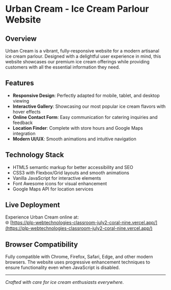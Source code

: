 # Urban Cream - Ice Cream Parlour Website

## Overview

Urban Cream is a vibrant, fully-responsive website for a modern artisanal ice cream parlour. Designed with a delightful user experience in mind, this website showcases our premium ice cream offerings while providing customers with all the essential information they need.

## Features

- **Responsive Design**: Perfectly adapted for mobile, tablet, and desktop viewing
- **Interactive Gallery**: Showcasing our most popular ice cream flavors with hover effects
- **Online Contact Form**: Easy communication for catering inquiries and feedback
- **Location Finder**: Complete with store hours and Google Maps integration
- **Modern UI/UX**: Smooth animations and intuitive navigation

## Technology Stack

- HTML5 semantic markup for better accessibility and SEO
- CSS3 with Flexbox/Grid layouts and smooth animations
- Vanilla JavaScript for interactive elements
- Font Awesome icons for visual enhancement
- Google Maps API for location services

## Live Deployment

Experience Urban Cream online at:  
🌐 [https://plp-webtechnologies-classroom-july2-coral-nine.vercel.app/](https://plp-webtechnologies-classroom-july2-coral-nine.vercel.app/)

## Browser Compatibility

Fully compatible with Chrome, Firefox, Safari, Edge, and other modern browsers. The website uses progressive enhancement techniques to ensure functionality even when JavaScript is disabled.

---

*Crafted with care for ice cream enthusiasts everywhere.*


